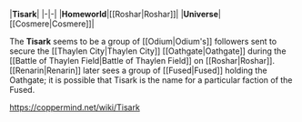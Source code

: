 |**Tisark**|
|-|-|
|**Homeworld**|[[Roshar\|Roshar]]|
|**Universe**|[[Cosmere\|Cosmere]]|

The **Tisark** seems to be a group of [[Odium\|Odium's]] followers sent to secure the [[Thaylen City\|Thaylen City]] [[Oathgate\|Oathgate]] during the [[Battle of Thaylen Field\|Battle of Thaylen Field]] on [[Roshar\|Roshar]].
[[Renarin\|Renarin]] later sees a group of [[Fused\|Fused]] holding the Oathgate; it is possible that Tisark is the name for a particular faction of the Fused.



https://coppermind.net/wiki/Tisark